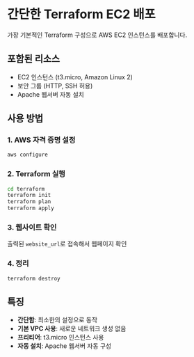 # 간단한 Terraform EC2 배포

가장 기본적인 Terraform 구성으로 AWS EC2 인스턴스를 배포합니다.

## 포함된 리소스

- EC2 인스턴스 (t3.micro, Amazon Linux 2)
- 보안 그룹 (HTTP, SSH 허용)
- Apache 웹서버 자동 설치

## 사용 방법

### 1. AWS 자격 증명 설정
```bash
aws configure
```

### 2. Terraform 실행
```bash
cd terraform
terraform init
terraform plan
terraform apply
```

### 3. 웹사이트 확인
출력된 `website_url`로 접속해서 웹페이지 확인

### 4. 정리
```bash
terraform destroy
```

## 특징

- **간단함**: 최소한의 설정으로 동작
- **기본 VPC 사용**: 새로운 네트워크 생성 없음
- **프리티어**: t3.micro 인스턴스 사용
- **자동 설치**: Apache 웹서버 자동 구성